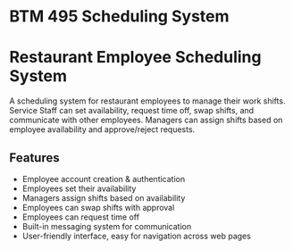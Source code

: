 # BTM 495 Scheduling System
# Restaurant Employee Scheduling System
A scheduling system for restaurant employees to manage their work shifts. Service Staff can set availability, request time off, swap shifts, and communicate with other employees. Managers can assign shifts based on employee availability and approve/reject requests.

## Features
* Employee account creation & authentication  
* Employees set their availability  
* Managers assign shifts based on availability  
* Employees can swap shifts with approval  
* Employees can request time off  
* Built-in messaging system for communication  
* User-friendly interface, easy for navigation across web pages 
